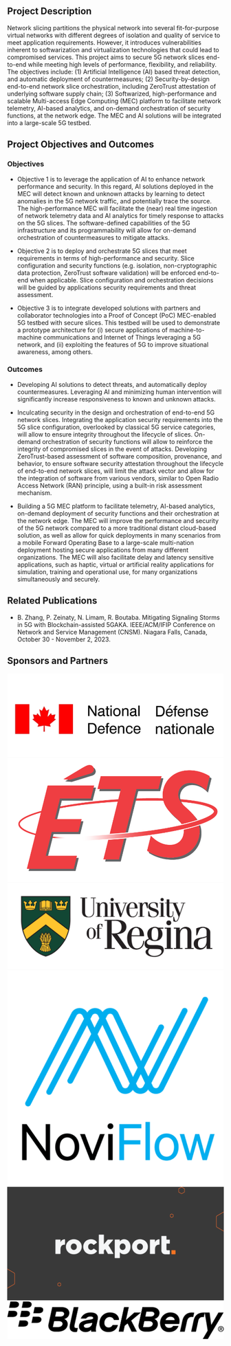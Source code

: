 ## Project Description

Network slicing partitions the physical network into several fit-for-purpose virtual networks with different degrees of isolation and quality of service to meet application requirements. However, it introduces vulnerabilities inherent to softwarization and virtualization technologies that could lead to compromised services. This project aims to secure 5G network slices end-to-end while meeting high levels of performance, flexibility, and reliability. The objectives include:
(1) Artificial Intelligence (AI) based threat detection, and automatic deployment of countermeasures;
(2) Security-by-design end-to-end network slice orchestration, including ZeroTrust attestation of underlying software supply chain;
(3) Softwarized, high-performance and scalable Multi-access Edge Computing (MEC) platform to facilitate network telemetry, AI-based analytics, and on-demand orchestration of security functions, at the network edge. The MEC and AI solutions will be integrated into a large-scale 5G testbed.  

## Project Objectives and Outcomes

### Objectives
 
- Objective 1 is to leverage the application of AI to enhance network performance and security. In this regard, AI solutions deployed in the MEC will detect known and unknown attacks by learning to detect anomalies in the 5G network traffic, and potentially trace the source. The high-performance MEC will facilitate the (near) real time ingestion of network telemetry data and AI analytics for timely response to attacks on the 5G slices. The software-defined capabilities of the 5G infrastructure and its programmability will allow for on-demand orchestration of countermeasures to mitigate attacks. 
 
- Objective 2 is to deploy and orchestrate 5G slices that meet requirements in terms of high-performance and security. Slice configuration and security functions (e.g. isolation, non-cryptographic data protection, ZeroTrust software validation) will be enforced end-to-end when applicable. Slice configuration and orchestration decisions will be guided by applications security requirements and threat assessment.
 
- Objective 3 is to integrate developed solutions with partners and collaborator technologies into a Proof of Concept (PoC) MEC-enabled 5G testbed with secure slices. This testbed will be used to demonstrate a prototype architecture for (i) secure applications of machine-to-machine communications and Internet of Things leveraging a 5G network, and (ii) exploiting the features of 5G to improve situational awareness, among others.                                
 
### Outcomes
 
- Developing AI solutions to detect threats, and automatically deploy countermeasures. Leveraging AI and minimizing human intervention will significantly increase responsiveness to known and unknown attacks.
 
- Inculcating security in the design and orchestration of end-to-end 5G network slices. Integrating the application security requirements into the 5G slice configuration, overlooked by classical 5G service categories, will allow to ensure integrity throughout the lifecycle of slices. On-demand orchestration of security functions will allow to reinforce the integrity of compromised slices in the event of attacks. Developing ZeroTrust-based assessment of software composition, provenance, and behavior, to ensure software security attestation throughout the lifecycle of end-to-end network slices, will limit the attack vector and allow for the integration of software from various vendors, similar to Open Radio Access Network (RAN) principle, using a built-in risk assessment mechanism.
 
- Building a 5G MEC platform to facilitate telemetry, AI-based analytics, on-demand deployment of security functions and their orchestration at the network edge. The MEC will improve the performance and security of the 5G network compared to a more traditional distant cloud-based solution, as well as allow for quick deployments in many scenarios from a mobile Forward Operating Base to a large-scale multi-nation deployment hosting secure applications from many different organizations. The MEC will also facilitate delay and latency sensitive applications, such as haptic, virtual or artificial reality applications for simulation, training and operational use, for many organizations simultaneously and securely.

## Related Publications
- B. Zhang, P. Zeinaty, N. Limam, R. Boutaba. Mitigating Signaling Storms in 5G with Blockchain-assisted 5GAKA. IEEE/ACM/IFIP Conference on Network and Service Management (CNSM). Niagara Falls, Canada, October 30 - November 2, 2023.


## Sponsors and Partners
<div class="row">
  <div class="dod">
    <img src="assets/dod-logo.png" alt="Department of Defense"/>
  </div>
  <div class="ets">
    <img src="assets/ets-logo.png" alt="ETS"/>
  </div>
  <div class="regina">
    <img src="assets/regina-logo.png" alt="University of Regina"/>
  </div>
</div>
<div class="row">
  <div class="noviflow">
    <img src="assets/noviflow-logo.png" alt="Noviflow"/>
  </div>
  <div class="rockport">
    <img src="assets/rockport-logo.png" alt="Rockport"/>
  </div>
  <div class="blackberry">
    <img src="assets/blackberry-logo.png" alt="Blackberry"/>
  </div>
</div>

